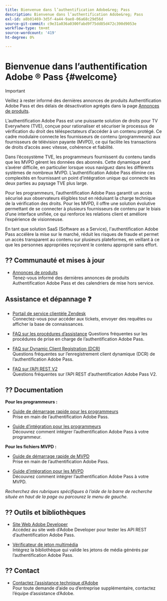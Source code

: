 ```yaml
---
title: Bienvenue dans l’authentification Adobe&reg; Pass
description: Bienvenue dans l’authentification Adobe&reg; Pass
exl-id: a8b01469-3d5f-4a44-9ae8-06a68c29d56d
source-git-commit: c9e31a036a0300fabd9f75dd85d472c390d9053e
workflow-type: tm+mt
source-wordcount: '419'
ht-degree: 0%

---
```


# Bienvenue dans l’authentification Adobe ® Pass {#welcome}

>[!IMPORTANT]
>
> Veillez à rester informé des dernières annonces de produits Authentification Adobe Pass et des délais de désactivation agrégés dans la page [Annonces de produits](/help/authentication/product-announcements.md).

L’authentification Adobe Pass est une puissante solution de droits pour TV Everywhere (TVE), conçue pour rationaliser et sécuriser le processus de vérification du droit des téléspectateurs d’accéder à un contenu protégé. Ce cadre modulaire connecte les fournisseurs de contenu (programmeurs) aux fournisseurs de télévision payante (MVPD), ce qui facilite les transactions de droits d’accès avec vitesse, cohérence et fiabilité.

Dans l’écosystème TVE, les programmeurs fournissent du contenu tandis que les MVPD gèrent les données des abonnés. Cette dynamique peut s’avérer difficile, en particulier lorsque vous naviguez dans les différents systèmes de nombreux MVPD. L’authentification Adobe Pass élimine ces complexités en fournissant un point d’intégration unique qui connecte les deux parties au paysage TVE plus large.

Pour les programmeurs, l’authentification Adobe Pass garantit un accès sécurisé aux observateurs éligibles tout en réduisant la charge technique de la vérification des droits. Pour les MVPD, il offre une solution évolutive permettant de se connecter à plusieurs fournisseurs de contenu par le biais d’une interface unifiée, ce qui renforce les relations client et améliore l’expérience de visionneuse.

En tant que solution SaaS (Software as a Service), l&#39;authentification Adobe Pass accélère la mise sur le marché, réduit les risques de fraude et permet un accès transparent au contenu sur plusieurs plateformes, en veillant à ce que les personnes appropriées reçoivent le contenu approprié sans effort.

## ?? Communauté et mises à jour

* [Annonces de produits](/help/authentication/product-announcements.md)\
  Tenez-vous informé des dernières annonces de produits Authentification Adobe Pass et des calendriers de mise hors service.

## Assistance et dépannage ❓

* [Portail de service clientèle Zendesk](https://tve.zendesk.com/home)\
  Connectez-vous pour accéder aux tickets, envoyer des requêtes ou afficher la base de connaissances.

* [FAQ sur les procédures d’assistance](/help/authentication/kickstart/support-procedures-faqs.md)
Questions fréquentes sur les procédures de prise en charge de l’authentification Adobe Pass.

* [FAQ sur Dynamic Client Registration (DCR)](/help/authentication/integration-guide-programmers/rest-apis/rest-api-dcr/dynamic-client-registration-faqs.md)\
  Questions fréquentes sur l’enregistrement client dynamique (DCR) de l’authentification Adobe Pass.

* [FAQ sur l’API REST V2](/help/authentication/integration-guide-programmers/rest-apis/rest-api-v2/rest-api-v2-faqs.md)\
  Questions fréquentes sur l’API REST d’authentification Adobe Pass V2.

## ?? Documentation

**Pour les programmeurs :**

* [ Guide de démarrage rapide pour les programmeurs ](/help/authentication/kickstart/programmer-kickstart-guide.md)\
  Prise en main de l’authentification Adobe Pass.

* [ Guide d’intégration pour les programmeurs ](/help/authentication/integration-guide-programmers/programmer-integration-guide-overview.md)\
  Découvrez comment intégrer l’authentification Adobe Pass à votre programmeur.

**Pour les fichiers MVPD :**

* [Guide de démarrage rapide de MVPD](/help/authentication/kickstart/mvpd-kickstart-guide.md)\
  Prise en main de l’authentification Adobe Pass.

* [Guide d’intégration pour les MVPD](/help/authentication/integration-guide-mvpds/mvpd-integration-guide-overview.md)\
  Découvrez comment intégrer l’authentification Adobe Pass à votre MVPD.

*Recherchez des rubriques spécifiques à l’aide de la barre de recherche située en haut de la page ou parcourez le menu de gauche.*

## ??️ Outils et bibliothèques

* [Site Web Adobe Developer](https://developer.adobe.com/adobe-pass/)\
  Accédez au site web d’Adobe Developer pour tester les API REST d’authentification Adobe Pass.

* [Vérificateur de jeton multimédia](https://tve.zendesk.com/hc/en-us/articles/204963159-Media-Token-Verifier-library)\
  Intégrez la bibliothèque qui valide les jetons de média générés par l’authentification Adobe Pass.

## ?? Contact

* [Contactez l’assistance technique d’Adobe ](mailto:tve-support@adobe.com)\
  Pour toute demande d’aide ou d’entreprise supplémentaire, contactez l’équipe d’assistance d’Adobe.
